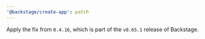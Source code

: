 ```yaml
---
'@backstage/create-app': patch
---
```


Apply the fix from `0.4.16`, which is part of the `v0.65.1` release of Backstage.
